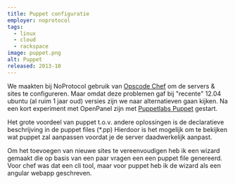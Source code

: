 ```yaml
---
title: Puppet configuratie
employer: noprotocol
tags:
  - linux
  - cloud
  - rackspace
image: puppet.png
alt: Puppet
released: 2013-10
---
```


We maakten bij NoProtocol gebruik van [Opscode Chef](https://www.chef.io/) om de servers & sites te configureren.
Maar omdat deze problemen gaf bij "recente" 12.04 ubuntu (al ruim 1 jaar oud) versies zijn we naar alternatieven gaan kijken.
Na een kort experiment met OpenPanel zijn met [Puppetlabs Puppet](https://puppet.com/) gestart.

Het grote voordeel van puppet t.o.v. andere oplossingen is de declaratieve beschrijving in de puppet files (\*.pp)
Hierdoor is het mogelijk om te bekijken wat puppet zal aanpassen voordat je de server daadwerkelijk aanpast.

Om het toevoegen van nieuwe sites te vereenvoudigen heb ik een wizard gemaakt die op basis van een paar vragen een een puppet file genereerd.
Voor chef was dat een cli tool, maar voor puppet heb ik de wizard als een angular webapp geschreven.
